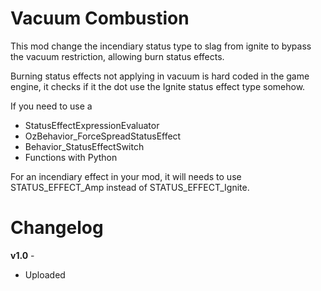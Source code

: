 Vacuum Combustion
=============

This mod change the incendiary status type to slag from ignite to bypass the vacuum restriction, allowing burn status effects.

Burning status effects not applying in vacuum is hard coded in the game engine, it checks if it the dot use the Ignite status effect type somehow.

If you need to use a
* StatusEffectExpressionEvaluator 
* OzBehavior_ForceSpreadStatusEffect
* Behavior_StatusEffectSwitch
* Functions with Python

For an incendiary effect in your mod, it will needs to use STATUS_EFFECT_Amp instead of STATUS_EFFECT_Ignite.

Changelog
=========

**v1.0** -
 * Uploaded
